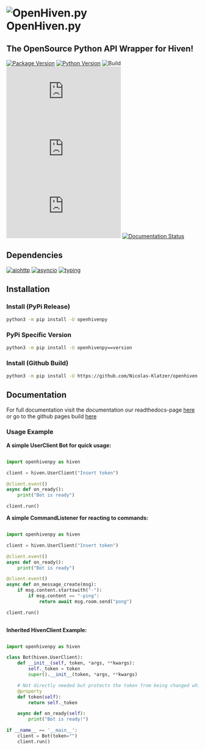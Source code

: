 # ![OpenHiven.py](https://images.nxybi.me/da4e88d64f12.png) <br> OpenHiven.py
## The OpenSource Python API Wrapper for Hiven!

[![Package Version](https://img.shields.io/badge/package%20version-v0.1.3.1-purple?logo=python)](https://github.com/Nicolas-Klatzer/openhiven.py)
[![Python Version](https://img.shields.io/badge/python->=3.7-blue?logo=python)](https://python.org)
![Build](https://img.shields.io/github/workflow/status/Nicolas-Klatzer/openhiven.py/CodeQL?logo=github)
[![Latest Commit](https://img.shields.io/github/last-commit/Nicolas-Klatzer/openhiven.py?logo=github&color=violet)](https://github.com/Nicolas-Klatzer/openhiven.py/commits/mainy)
![Lines of Code](https://img.shields.io/tokei/lines/github/Nicolas-Klatzer/openhiven.py)
[![License](https://img.shields.io/github/license/Nicolas-Klatzer/openhiven.py)](https://github.com/Nicolas-Klatzer/openhiven.py/blob/main/LICENSE)
[![Documentation Status](https://readthedocs.org/projects/openhivenpy/badge/?version=latest)](https://readthedocs.org/projects/openhivenpy/)

## Dependencies

[![aiohttp](https://img.shields.io/github/pipenv/locked/dependency-version/Nicolas-Klatzer/openhiven.py/aiohttp/main)](https://docs.aiohttp.org/en/stable/)
[![asyncio](https://img.shields.io/github/pipenv/locked/dependency-version/Nicolas-Klatzer/openhiven.py/asyncio/main)](https://docs.python.org/3/library/asyncio.html)
[![typing](https://img.shields.io/github/pipenv/locked/dependency-version/Nicolas-Klatzer/openhiven.py/typing/main)](https://docs.python.org/3/library/typing.html)

## Installation
### Install (PyPi Release)

```bash
python3 -m pip install -U openhivenpy
```

### PyPi Specific Version

```bash
python3 -m pip install -U openhivenpy==version
```

### Install (Github Build)
```bash
python3 -m pip install -U https://github.com/Nicolas-Klatzer/openhiven.py/archive/main.zip
```

## Documentation
For full documentation visit the documentation our readthedocs-page
[here](https://openhivenpy.readthedocs.io/en/latest/) or go to the github pages build 
[here](https://nicolas-klatzer.github.io/docs_openhiven.py/build/)


### Usage Example

**A simple UserClient Bot for quick usage:**

```python

import openhivenpy as hiven

client = hiven.UserClient("Insert token")

@client.event()
async def on_ready():
    print("Bot is ready")

client.run()

```

**A simple CommandListener for reacting to commands:**

```python 

import openhivenpy as hiven

client = hiven.UserClient("Insert token")

@client.event()
async def on_ready():
    print("Bot is ready")

@client.event()
async def on_message_create(msg):
    if msg.content.startswith("-"):
        if msg.content == "-ping":
            return await msg.room.send("pong")

client.run()
 
```

**Inherited HivenClient Example:**

```python 

import openhivenpy as hiven

class Bot(hiven.UserClient):
    def __init__(self, token, *args, **kwargs):
        self._token = token
        super().__init__(token, *args, **kwargs)

    # Not directly needed but protects the token from being changed while runtime!
    @property
    def token(self):
        return self._token

    async def on_ready(self):
        print("Bot is ready!")

if __name__ == '__main__':
    client = Bot(token="")
    client.run()

```
